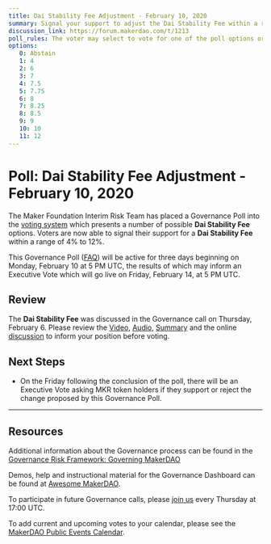 ```yaml
---
title: Dai Stability Fee Adjustment - February 10, 2020
summary: Signal your support to adjust the Dai Stability Fee within a range of 4% to 12%
discussion_link: https://forum.makerdao.com/t/1213
poll_rules: The voter may select to vote for one of the poll options or they may elect to abstain from the poll entirely
options:
   0: Abstain
   1: 4
   2: 6
   3: 7
   4: 7.5
   5: 7.75
   6: 8
   7: 8.25
   8: 8.5
   9: 9
   10: 10
   11: 12
---
```

# Poll: Dai Stability Fee Adjustment - February 10, 2020

The Maker Foundation Interim Risk Team has placed a Governance Poll into the [voting system](https://vote.makerdao.com/polling) which presents a number of possible **Dai Stability Fee** options. Voters are now able to signal their support for a **Dai Stability Fee** within a range of 4% to 12%.

This Governance Poll ([FAQ](https://community-development.makerdao.com/makerdao-scd-faqs/scd-faqs/governance)) will be active for three days beginning on Monday, February 10 at 5 PM UTC, the results of which may inform an Executive Vote which will go live on Friday, February 14, at 5 PM UTC.

## Review

The **Dai Stability Fee** was discussed in the Governance call on Thursday, February 6. Please review the [Video](https://www.youtube.com/playlist?list=PLLzkWCj8ywWNq5-90-Id6VPSsrk4OWVan), [Audio](https://soundcloud.com/makerdao/sets/governance-and-risk), [Summary](https://community-development.makerdao.com/governance/governance-and-risk-meetings/summaries) and the online [discussion](https://forum.makerdao.com/c/governance) to inform your position before voting.

## Next Steps

* On the Friday following the conclusion of the poll, there will be an Executive Vote asking MKR token holders if they support or reject the change proposed by this Governance Poll.

---

## Resources

Additional information about the Governance process can be found in the [Governance Risk Framework: Governing MakerDAO](https://community-development.makerdao.com/governance/governance-risk-framework)

Demos, help and instructional material for the Governance Dashboard can be found at [Awesome MakerDAO](https://awesome.makerdao.com/#voting).

To participate in future Governance calls, please [join us](https://community-development.makerdao.com/governance/governance-and-risk-meetings) every Thursday at 17:00 UTC.

To add current and upcoming votes to your calendar, please see the [MakerDAO Public Events Calendar](https://calendar.google.com/calendar/embed?src=makerdao.com_3efhm2ghipksegl009ktniomdk%40group.calendar.google.com&ctz=America%2FLos_Angeles).
